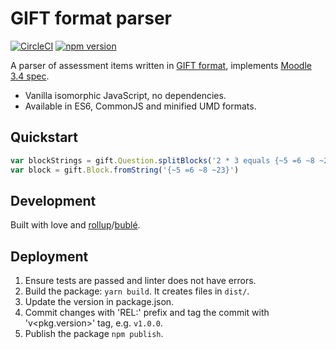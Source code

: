 # GIFT format parser

[![CircleCI](https://circleci.com/gh/pavlov99/gift/tree/master.svg?style=svg&circle-token=be34ec20970ec37168473206d036856c90701251)](https://circleci.com/gh/pavlov99/gift/tree/master)
[![npm version](https://badge.fury.io/js/giftparser.svg)](https://www.npmjs.com/package/giftparser)

A parser of assessment items written in [GIFT format](https://en.wikipedia.org/wiki/GIFT_(file_format)), implements [Moodle 3.4 spec](https://docs.moodle.org/34/en/GIFT_format).

* Vanilla isomorphic JavaScript, no dependencies.
* Available in ES6, CommonJS and minified UMD formats.

## Quickstart

```javascript
var blockStrings = gift.Question.splitBlocks('2 * 3 equals {~5 =6 ~8 ~23}')
var block = gift.Block.fromString('{~5 =6 ~8 ~23}')
```

## Development

Built with love and [rollup](https://github.com/rollup/rollup)/[bublé](https://github.com/Rich-Harris/buble).

## Deployment

1. Ensure tests are passed and linter does not have errors.
2. Build the package: `yarn build`. It creates files in `dist/`.
3. Update the version in package.json.
4. Commit changes with 'REL:' prefix and tag the commit with 'v<pkg.version>' tag, e.g. `v1.0.0`.
5. Publish the package `npm publish`.
